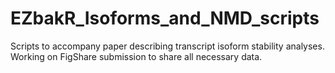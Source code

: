 # EZbakR_Isoforms_and_NMD_scripts
Scripts to accompany paper describing transcript isoform stability analyses. Working on FigShare submission to share all necessary data.
